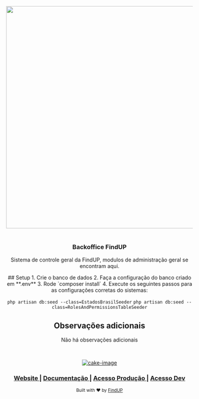 <div align="center">
  <img src="https://theme.zdassets.com/theme_assets/2370142/c8b5137802123ed2a5feb6fa683653ec9520bd67.png" width="600px">
</div>

<br />

<div align="center">
  <h3>Backoffice FindUP</h3>
  <p>
    Sistema de controle geral da FindUP, modulos  de administração geral se encontram aqui.
  </p>
  ## Setup
  1. Crie o banco de dados
  2. Faça a configuração do banco criado em **.env**
  3. Rode `composer install`
  4. Execute os seguintes passos para as configurações corretas do sistemas:

  `php artisan db:seed --class=EstadosBrasilSeeder`
  `php artisan db:seed --class=RolesAndPermissionsTableSeeder`

  ## Observações adicionais
  Não há observações adicionais
</div>

<br />

<div align="center">

[![cake-image]][cake-url]

</div>

<div align="center">
  <h3>
    <a href="https://findup.com.br">
      Website
    </a>
    <span> | </span>
    <a href="#">
      Documentação
    </a>    
      <span> | </span>
    <a href="https://admin.findup.com.br">
      Acesso Produção
    </a>    
         <span> | </span>
    <a href="http://admin.findapp.com.br">
      Acesso Dev
    </a>    
  </h3>
</div>

<div align="center">
  <sub>Built with ❤︎ by <a href="https://github.com/findupworks">FindUP</a>
</div>


[cake-image]: https://img.shields.io/badge/CakePHP-PHP-red?logo=cakephp&style=for-the-badge
[cake-url]: https://book.cakephp.org/4/en/index.html "cake"

